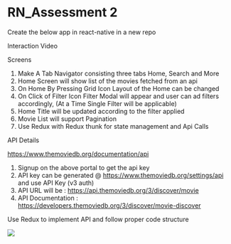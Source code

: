 # RN_Assessment 2 
Create the below app in react-native in a new repo

Interaction Video

Screens

1. Make A Tab Navigator consisting three tabs Home, Search and More
2. Home Screen will show list of the movies fetched from an api
3. On Home By Pressing Grid Icon Layout of the Home can be changed
4. On Click of Filter Icon Filter Modal will appear and user can ad filters accordingly, (At a Time Single Filter will be applicable)
5. Home Title will be updated according to the filter applied
6. Movie List will support Pagination
7. Use Redux with Redux thunk for state management and Api Calls

API Details

https://www.themoviedb.org/documentation/api

1. Signup on the above portal to get the api key
2. API key can be generated @ https://www.themoviedb.org/settings/api and use API Key (v3 auth)
3. API URL  will be : https://api.themoviedb.org/3/discover/movie
4. API Documentation : https://developers.themoviedb.org/3/discover/movie-discover

Use Redux to implement API and follow proper code structure

![](https://github.com/shivanshirusia19/RN_Assessment/blob/Assessment2/src/assets/Screen%20Recording%202021-04-07%20at%208.21.41%20PM.gif)
